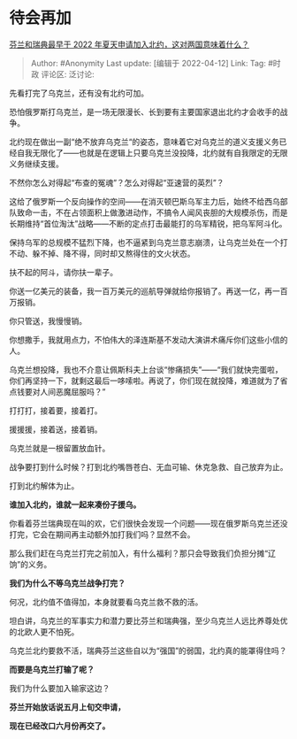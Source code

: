 # 待会再加
[芬兰和瑞典最早于 2022 年夏天申请加入北约，这对两国意味着什么？](https://www.zhihu.com/question/527224564/answer/2436162540)

> Author: #Anonymity
> Last update: [编辑于 2022-04-12]
> Link:
> Tag: #时政
> 评论区:
> 泛讨论:

先看打完了乌克兰，还有没有北约可加。

恐怕俄罗斯打乌克兰，是一场无限漫长、长到要有主要国家退出北约才会收手的战争。

北约现在做出一副“绝不放弃乌克兰“的姿态，意味着它对乌克兰的道义支援义务已经自我无限化了——也就是在逻辑上只要乌克兰没投降，北约就有自我限定的无限义务继续支援。

不然你怎么对得起“布查的冤魂”？怎么对得起“亚速营的英烈”？

这给了俄罗斯一个反向操作的空间——在消灭顿巴斯乌军主力后，始终不给西乌部队致命一击，不在占领面积上做激进动作，不搞令人闻风丧胆的大规模杀伤，而是长期维持“首位淘汰”战略——不断的定点打击最能打的乌军精锐，把乌军阿斗化。

保持乌军的总规模不猛烈下降，也不逼紧到乌克兰意志崩溃，让乌克兰处在一个打不动、躲不掉、降不得，同时却又熬得住的文火状态。

扶不起的阿斗，请你扶一辈子。

你送一亿美元的装备，我一百万美元的巡航导弹就给你报销了。再送一亿，再一百万报销。

你只管送，我慢慢销。

你想撒手，我就用点力，不怕伟大的泽连斯基不发动大演讲术痛斥你们这些小信的人。

乌克兰想投降，我也不介意让佩斯科夫上台谈“惨痛损失”——“我们就快完蛋啦，你们再坚持一下，就剩这最后一哆嗦啦。再说了，你们现在就投降，难道就为了省点钱要对人间恶魔屈服吗？”

打打打，接着要，接着打。

援援援，接着送，接着销。

乌克兰就是一根留置放血针。

战争要打到什么时候？打到北约嘴唇苍白、无血可输、休克急救、自己放弃为止。

打到北约解体为止。

**谁加入北约，谁就一起来凑份子援乌。**

你看着芬兰瑞典现在叫的欢，它们很快会发现一个问题——现在俄罗斯乌克兰还没打完，它会在期间再主动额外加打我们吗？显然不会。

那么我们赶在乌克兰打完之前加入，有什么福利？那只会导致我们负担分摊“辽饷”的义务。

**我们为什么不等乌克兰战争打完？**

何况，北约值不值得加，本身就要看乌克兰救不救的活。

坦白讲，乌克兰的军事实力和潜力要比芬兰和瑞典强，至少乌克兰人远比养尊处优的北欧人更不怕死。

乌克兰北约要救不活，瑞典芬兰这些自以为“强国”的弱国，北约真的能罩得住吗？

**而要是乌克兰打输了呢？**

我们为什么要加入输家这边？

**芬兰开始放话说五月上旬交申请，**

**现在已经改口六月份再交了。**
